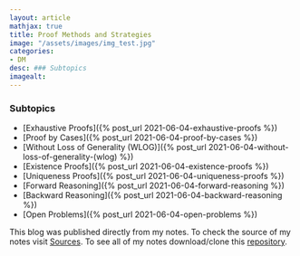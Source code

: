```yaml
---
layout: article
mathjax: true
title: Proof Methods and Strategies
image: "/assets/images/img_test.jpg"
categories:
- DM
desc: ### Subtopics 
imagealt: 
---
```


### Subtopics
- [Exhaustive Proofs]({% post_url 2021-06-04-exhaustive-proofs %})
- [Proof by Cases]({% post_url 2021-06-04-proof-by-cases %})
- [Without Loss of Generality (WLOG)]({% post_url 2021-06-04-without-loss-of-generality-(wlog) %})
- [Existence Proofs]({% post_url 2021-06-04-existence-proofs %})
- [Uniqueness Proofs]({% post_url 2021-06-04-uniqueness-proofs %})
- [Forward Reasoning]({% post_url 2021-06-04-forward-reasoning %})
- [Backward Reasoning]({% post_url 2021-06-04-backward-reasoning %})
- [Open Problems]({% post_url 2021-06-04-open-problems %})

This blog was published directly from my notes.
To check the source of my notes visit [Sources](sources.html).
To see all of my notes download/clone this [repository](https://github.com/bovem/CS).